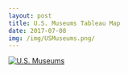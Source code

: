```yaml
---
layout: post
title: U.S. Museums Tableau Map
date: 2017-07-08
img: /img/USMuseums.png/
---
```


<div class='tableauPlaceholder' id='viz1499523891154' style='position: relative'>

<noscript>
<a href='#'><img alt='U.S. Museums ' src='https:&#47;&#47;public.tableau.com&#47;static&#47;images&#47;U_&#47;U_S_MuseumsIMLS&#47;U_S_Museums&#47;1_rss.png' style='border: none' /></a>
</noscript>

<object class='tableauViz'  style='display:none;'>
  <param name='host_url' value='https%3A%2F%2Fpublic.tableau.com%2F' /> 
  <param name='site_root' value='' />
  <param name='name' value='U_S_MuseumsIMLS&#47;U_S_Museums' />
  <param name='tabs' value='no' /><param name='toolbar' value='yes' />
  <param name='static_image' value='https:&#47;&#47;public.tableau.com&#47;static&#47;images&#47;U_&#47;U_S_MuseumsIMLS&#47;U_S_Museums&#47;1.png' /> 
  <param name='animate_transition' value='yes' />
  <param name='display_static_image' value='yes' />
  <param name='display_spinner' value='yes' />
  <param name='display_overlay' value='yes' />
  <param name='display_count' value='yes' />
</object>

</div>                
  
<div class='script'>
  <script type='text/javascript'>
    var divElement = document.getElementById('viz1499523891154');
    var vizElement = divElement.getElementsByTagName('object')[0];
    vizElement.style.width='100%';vizElement.style.height=(divElement.offsetWidth*0.75)+'px';                    
    var scriptElement = document.createElement('script');                    
    scriptElement.src = 'https://public.tableau.com/javascripts/api/viz_v1.js';                    
    vizElement.parentNode.insertBefore(scriptElement, vizElement);                
  </script>
</div>
